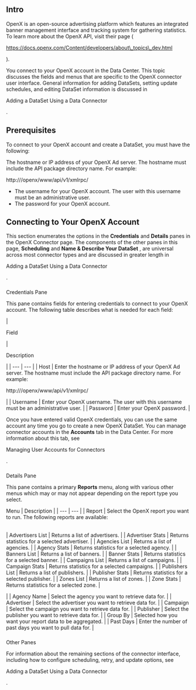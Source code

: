 

Intro
-------

OpenX is an open-source advertising platform which features an integrated banner management interface and tracking system for gathering statistics. To learn more about the OpenX API, visit their page (

https://docs.openx.com/Content/developers/about\_topics\_dev.html

).


 You connect to your OpenX account in the Data Center. This topic discusses the fields and menus that are specific to the OpenX connector user interface. General information for adding DataSets, setting update schedules, and editing DataSet information is discussed in

Adding a DataSet Using a Data Connector

.


 Prerequisites
---------------

To connect to your OpenX account and create a DataSet, you must have the following:

 The hostname or IP address of your OpenX Ad server. The hostname must include the API package directory name. For example:

http:///openx/www/api/v1/xmlrpc/
* The username for your OpenX account. The user with this username must be an administrative user.
* The password for your OpenX account.

Connecting to Your OpenX Account
----------------------------------


 This section enumerates the options in the
 **Credentials**
 and
 **Details**
 panes in the OpenX Connector page. The components of the other panes in this page,
 **Scheduling**
 and
 **Name & Describe Your DataSet**
 , are universal across most connector types and are discussed in greater length in

Adding a DataSet Using a Data Connector

.


###

Credentials Pane


 This pane contains fields for entering credentials to connect to your OpenX account. The following table describes what is needed for each field:


|

Field

|

Description

|
| --- | --- |
|
 Host
  |
 Enter the hostname or IP address of your OpenX Ad server. The hostname must include the API package directory name. For example:

http:///openx/www/api/v1/xmlrpc/

|
|
 Username
  |
 Enter your OpenX username. The user with this username must be an administrative user.
  |
|
 Password
  |
 Enter your OpenX password.
  |


 Once you have entered valid OpenX credentials, you can use the same account any time you go to create a new OpenX DataSet. You can manage connector accounts in the
 **Accounts**
 tab in the Data Center. For more information about this tab, see

Managing User Accounts for Connectors

.


###
 Details Pane

This pane contains a primary
 **Reports**
 menu, along with various other menus which may or may not appear depending on the report type you select.


 Menu
  |
 Description
  |
| --- | --- |
|
 Report
  |
 Select the OpenX report you want to run. The following reports are available:


|  |  |
| --- | --- |
|
 Advertisers List
  |
 Returns a list of advertisers.
  |
|
 Advertiser Stats
  |
 Returns statistics for a selected advertiser.
  |
|
 Agencies List
  |
 Returns a list of agencies.
  |
|
 Agency Stats
  |
 Returns statistics for a selected agency.
  |
|
 Banners List
  |
 Returns a list of banners.
  |
|
 Banner Stats
  |
 Returns statistics for a selected banner.
  |
|
 Campaigns List
  |
 Returns a list of campaigns.
  |
|
 Campaign Stats
  |
 Returns statistics for a selected campaigns.
  |
|
 Publishers List
  |
 Returns a list of publishers.
  |
|
 Publisher Stats
  |
 Returns statistics for a selected publisher.
  |
|
 Zones List
  |
 Returns a list of zones.
  |
|
 Zone Stats
  |
 Returns statistics for a selected zone.
  |

|
|
 Agency Name
  |
 Select the agency you want to retrieve data for.
  |
|
 Advertiser
  |
 Select the advertiser you want to retrieve data for.
  |
|
 Campaign
  |
 Select the campaign you want to retrieve data for.
  |
|
 Publisher
  |
 Select the publisher you want to retrieve data for.
  |
|
 Group By
  |
 Selected how you want your report data to be aggregated.
  |
|
 Past Days
  |
 Enter the number of past days you want to pull data for.
  |


###
 Other Panes

For information about the remaining sections of the connector interface, including how to configure scheduling, retry, and update options, see

Adding a DataSet Using a Data Connector

.

